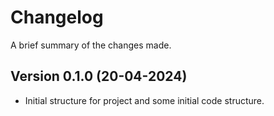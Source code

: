 Changelog
=========

A brief summary of the changes made.

Version 0.1.0 (20-04-2024)
--------------------------

* Initial structure for project and some initial code structure.

